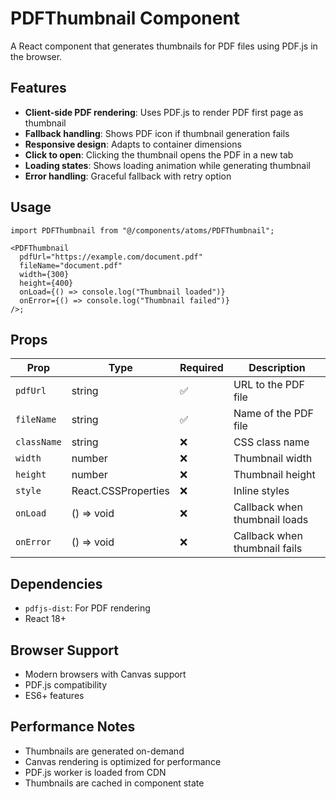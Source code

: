 # PDFThumbnail Component

A React component that generates thumbnails for PDF files using PDF.js in the browser.

## Features

- **Client-side PDF rendering**: Uses PDF.js to render PDF first page as thumbnail
- **Fallback handling**: Shows PDF icon if thumbnail generation fails
- **Responsive design**: Adapts to container dimensions
- **Click to open**: Clicking the thumbnail opens the PDF in a new tab
- **Loading states**: Shows loading animation while generating thumbnail
- **Error handling**: Graceful fallback with retry option

## Usage

```tsx
import PDFThumbnail from "@/components/atoms/PDFThumbnail";

<PDFThumbnail
  pdfUrl="https://example.com/document.pdf"
  fileName="document.pdf"
  width={300}
  height={400}
  onLoad={() => console.log("Thumbnail loaded")}
  onError={() => console.log("Thumbnail failed")}
/>;
```

## Props

| Prop        | Type                | Required | Description                   |
| ----------- | ------------------- | -------- | ----------------------------- |
| `pdfUrl`    | string              | ✅       | URL to the PDF file           |
| `fileName`  | string              | ✅       | Name of the PDF file          |
| `className` | string              | ❌       | CSS class name                |
| `width`     | number              | ❌       | Thumbnail width               |
| `height`    | number              | ❌       | Thumbnail height              |
| `style`     | React.CSSProperties | ❌       | Inline styles                 |
| `onLoad`    | () => void          | ❌       | Callback when thumbnail loads |
| `onError`   | () => void          | ❌       | Callback when thumbnail fails |

## Dependencies

- `pdfjs-dist`: For PDF rendering
- React 18+

## Browser Support

- Modern browsers with Canvas support
- PDF.js compatibility
- ES6+ features

## Performance Notes

- Thumbnails are generated on-demand
- Canvas rendering is optimized for performance
- PDF.js worker is loaded from CDN
- Thumbnails are cached in component state
